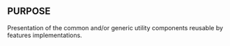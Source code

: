 ## PURPOSE
Presentation of the common and/or generic utility components reusable by features implementations.
